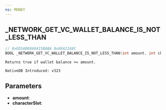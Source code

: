 ```yaml
---
ns: MONEY
---
```

## _NETWORK_GET_VC_WALLET_BALANCE_IS_NOT_LESS_THAN

```c
// 0xED5AB8860415BABA 0x0EA2188C
BOOL _NETWORK_GET_VC_WALLET_BALANCE_IS_NOT_LESS_THAN(int amount, int characterSlot);
```

```
Returns true if wallet balance >= amount.

NativeDB Introduced: v323
```

## Parameters
* **amount**:
* **characterSlot**:
